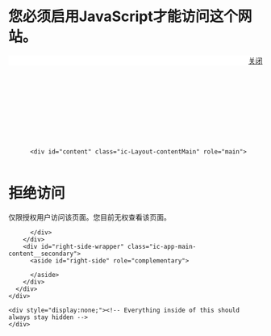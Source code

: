 <!DOCTYPE html>
<html dir="ltr" lang="zh-Hans">
<head>
  <meta charset="utf-8">
  <meta name="viewport" content="width=device-width, initial-scale=1">
  <meta name="theme-color" content="#94070a">
  <meta name="robots" content="noindex,nofollow" />
  <meta name="apple-itunes-app" content="app-id=480883488">
<link rel="manifest" href="/web-app-manifest/manifest.json">
  <meta name="sentry-trace" content="32fcfb580a1d4085bed8fe7c3fc1acbd-6ac59a23e6474b87-0"/>
  <title>  未授权
</title>

  <link rel="preload" href="https://du11hjcvx0uqb.cloudfront.net/dist/fonts/lato/extended/Lato-Regular-bd03a2cc27.woff2" as="font" type="font/woff2" crossorigin="anonymous">
  <link rel="preload" href="https://du11hjcvx0uqb.cloudfront.net/dist/fonts/lato/extended/Lato-Bold-cccb897485.woff2" as="font" type="font/woff2" crossorigin="anonymous">
  <link rel="preload" href="https://du11hjcvx0uqb.cloudfront.net/dist/fonts/lato/extended/Lato-Italic-4eb103b4d1.woff2" as="font" type="font/woff2" crossorigin="anonymous">
  <link rel="stylesheet" href="https://du11hjcvx0uqb.cloudfront.net/dist/brandable_css/no_variables/bundles/fonts-6ee09b0b2f.css" media="screen" />
  <link rel="stylesheet" href="https://du11hjcvx0uqb.cloudfront.net/dist/brandable_css/f3f56e49579f2b78065c71178606a9e3/variables-7dd4b80918af0e0218ec0229e4bd5873.css" media="all" />
  <link rel="stylesheet" href="https://du11hjcvx0uqb.cloudfront.net/dist/brandable_css/new_styles_normal_contrast/bundles/common-0352301951.css" media="all" />
  
  <link rel="apple-touch-icon" href="https://instructure-uploads-apse1.s3.ap-southeast-1.amazonaws.com/account_156100000000000001/attachments/5/1200px-Peking_University_seal.svg.png" />
  <link rel="icon" type="image/x-icon" href="https://instructure-uploads-apse1.s3.ap-southeast-1.amazonaws.com/account_156100000000000001/attachments/4/1200px-Peking_University_seal.svg.png" />

  <link rel="stylesheet" href="https://instructure-uploads-apse1.s3.ap-southeast-1.amazonaws.com/account_156100000000000001/attachments/275/pku.css" media="all" />
  
  <script>if (navigator.userAgent.match(/(MSIE|Trident\/)/)) location.replace('/ie-is-not-supported.html')</script>
  <script>
    INST = {"environment":"production","allowMediaComments":true,"kalturaSettings":{"domain":"apse1.nv.instructuremedia.com","resource_domain":"apse1.nv.instructuremedia.com","rtmp_domain":"sin.rtmp.instructuremedia.com","partner_id":"2","subpartner_id":"0","player_ui_conf":"0","kcw_ui_conf":"0","upload_ui_conf":"0","max_file_size_bytes":534773760,"do_analytics":false,"hide_rte_button":false,"js_uploader":true},"disableGooglePreviews":true,"logPageViews":true,"editorButtons":[{"name":"Canvas Studio","id":156100000000000009,"favorite":true,"url":"https://pku.instructuremedia.com/lti/launch?custom_arc_launch_type=content_select\u0026custom_lti_use_case=editor_button","icon_url":"https://files.instructuremedia.com/logos/studio-logo-squid-tiny-electric.svg","canvas_icon_class":null,"width":860,"height":640,"use_tray":false,"on_by_default":false,"description":"\u003cp\u003eVideo for Education\u003c/p\u003e\n"},{"name":"Microsoft Teams Meetings","id":156100000000000135,"favorite":true,"url":"https://msteams-lti-iad-prod.inscloudgate.net/resource_link_request","icon_url":"https://msteams-lti-iad-prod.inscloudgate.net/images/placement_icon.png","canvas_icon_class":null,"width":575,"height":700,"use_tray":false,"on_by_default":false,"description":"\u003cp\u003eMicrosoft Teams Meetings integration for Canvas LMS\u003c/p\u003e\n"}]};
    ENV = {"ASSET_HOST":"https://du11hjcvx0uqb.cloudfront.net","active_brand_config_json_url":"https://du11hjcvx0uqb.cloudfront.net/dist/brandable_css/f3f56e49579f2b78065c71178606a9e3/variables-7dd4b80918af0e0218ec0229e4bd5873.json","active_brand_config":{"md5":"f3f56e49579f2b78065c71178606a9e3","variables":{"ic-brand-primary":"#9B0001","ic-brand-global-nav-bgd":"#94070a","ic-brand-global-nav-logo-bgd":"#FFFFFF","ic-brand-header-image":"https://instructure-uploads-apse1.s3.ap-southeast-1.amazonaws.com/account_156100000000000001/attachments/505/Screen%20Shot%202019-12-17%20at%208.41.54%20AM.png","ic-brand-mobile-global-nav-logo":"https://instructure-uploads-apse1.s3.ap-southeast-1.amazonaws.com/account_156100000000000001/attachments/502/Screen%20Shot%202019-12-15%20at%202.23.45%20PM.png","ic-brand-watermark":"https://instructure-uploads-apse1.s3.ap-southeast-1.amazonaws.com/account_156100000000000001/attachments/123829/%25E6%25A0%2587%25E5%25BF%2597_%25E7%25BA%25A2%25E8%2589%25B2.png","ic-brand-watermark-opacity":"0.1","ic-brand-favicon":"https://instructure-uploads-apse1.s3.ap-southeast-1.amazonaws.com/account_156100000000000001/attachments/4/1200px-Peking_University_seal.svg.png","ic-brand-apple-touch-icon":"https://instructure-uploads-apse1.s3.ap-southeast-1.amazonaws.com/account_156100000000000001/attachments/5/1200px-Peking_University_seal.svg.png","ic-brand-msapplication-tile-square":"https://instructure-uploads-apse1.s3.ap-southeast-1.amazonaws.com/account_156100000000000001/attachments/6/1200px-Peking_University_seal.svg.png","ic-brand-msapplication-tile-wide":"https://instructure-uploads-apse1.s3.ap-southeast-1.amazonaws.com/account_156100000000000001/attachments/7/peking-e1494607759174.jpg","ic-brand-right-sidebar-logo":"https://instructure-uploads-apse1.s3.ap-southeast-1.amazonaws.com/account_156100000000000001/attachments/8/peking-e1494607759174.jpg","ic-brand-Login-body-bgd-color":"#8c0000","ic-brand-Login-body-bgd-image":"https://instructure-uploads-apse1.s3.ap-southeast-1.amazonaws.com/account_156100000000000001/attachments/459861/0320-20142.jpg","ic-brand-Login-logo":"https://instructure-uploads-apse1.s3.ap-southeast-1.amazonaws.com/account_156100000000000001/attachments/423528/logo%252B%25E8%2581%2594%25E7%25B3%25BB%25E6%2596%25B9%25E5%25BC%258F.png","ic-brand-Login-Content-bgd-color":"#FFFFFF","ic-brand-Login-Content-border-color":"#FFFFFF","ic-brand-Login-Content-inner-bgd":"#ffffff","ic-brand-Login-Content-label-text-color":"#8c0000","ic-brand-Login-Content-password-text-color":"#8c0000"},"share":false,"name":null,"created_at":"2024-04-02T12:55:19+08:00","js_overrides":"","css_overrides":"https://instructure-uploads-apse1.s3.ap-southeast-1.amazonaws.com/account_156100000000000001/attachments/275/pku.css","mobile_js_overrides":"","mobile_css_overrides":"","parent_md5":null},"confetti_branding_enabled":false,"url_to_what_gets_loaded_inside_the_tinymce_editor_css":["https://du11hjcvx0uqb.cloudfront.net/dist/brandable_css/f3f56e49579f2b78065c71178606a9e3/variables-7dd4b80918af0e0218ec0229e4bd5873.css","https://du11hjcvx0uqb.cloudfront.net/dist/brandable_css/new_styles_normal_contrast/bundles/what_gets_loaded_inside_the_tinymce_editor-90e5ad1077.css","https://du11hjcvx0uqb.cloudfront.net/dist/brandable_css/no_variables/bundles/fonts-6ee09b0b2f.css"],"url_for_high_contrast_tinymce_editor_css":["https://du11hjcvx0uqb.cloudfront.net/dist/brandable_css/default/variables-high_contrast-7dd4b80918af0e0218ec0229e4bd5873.css","https://du11hjcvx0uqb.cloudfront.net/dist/brandable_css/new_styles_high_contrast/bundles/what_gets_loaded_inside_the_tinymce_editor-795277483f.css","https://du11hjcvx0uqb.cloudfront.net/dist/brandable_css/no_variables/bundles/fonts-6ee09b0b2f.css"],"current_user_id":null,"current_user_global_id":null,"current_user_heap_id":null,"current_user_roles":null,"current_user_is_student":false,"current_user_types":null,"current_user_disabled_inbox":null,"current_user_visited_tabs":null,"discussions_reporting":true,"files_domain":"cluster42.canvas-user-content.com","group_information":null,"DOMAIN_ROOT_ACCOUNT_ID":"156100000000000001","DOMAIN_ROOT_ACCOUNT_UUID":"CuqO8t1vCGyHfMRIEONs02HkD6bsTEJk2V1F4ewv","k12":false,"help_link_name":"帮助","help_link_icon":"help","use_high_contrast":null,"auto_show_cc":null,"disable_celebrations":null,"disable_keyboard_shortcuts":null,"LTI_LAUNCH_FRAME_ALLOWANCES":["geolocation *","microphone *","camera *","midi *","encrypted-media *","autoplay *","clipboard-write *","display-capture *"],"DEEP_LINKING_POST_MESSAGE_ORIGIN":"https://a15610-476795.cluster42.canvas-user-content.com","comment_library_suggestions_enabled":null,"SETTINGS":{"open_registration":false,"collapse_global_nav":null,"release_notes_badge_disabled":null,"can_add_pronouns":false,"show_sections_in_course_tray":true},"RAILS_ENVIRONMENT":"Production","IN_PACED_COURSE":false,"SENTRY_FRONTEND":{"dsn":"https://355a1d96717e4038ac25aa852fa79a8f@relay-sin.sentry.insops.net/388","org_slug":"instructure","base_url":"https://sentry.insops.net","normalized_route":"/courses/{course_id}/files/{file_id}/{file_path}","errors_sample_rate":"0.005","traces_sample_rate":"0.005","url_deny_pattern":"instructure-uploads.*amazonaws.com","revision":"canvas-lms@20240911.293"},"DATA_COLLECTION_ENDPOINT":"https://canvas-frontend-data-sin-prod.inscloudgate.net/submit","DOMAIN_ROOT_ACCOUNT_SFID":"001A0000017VeXX","DIRECT_SHARE_ENABLED":false,"CAN_VIEW_CONTENT_SHARES":null,"FEATURES":{"featured_help_links":true,"account_level_blackout_dates":false,"render_both_to_do_lists":false,"commons_new_quizzes":false,"course_paces_redesign":true,"course_paces_for_students":true,"explicit_latex_typesetting":false,"media_links_use_attachment_id":true,"permanent_page_links":true,"selective_release_backend":true,"selective_release_ui_api":true,"selective_release_edit_page":true,"enhanced_course_creation_account_fetching":false,"instui_for_import_page":false,"multiselect_gradebook_filters":true,"assignment_edit_placement_not_on_announcements":false,"platform_service_speedgrader":false,"instui_header":false,"rce_find_replace":true,"courses_popout_sisid":true,"dashboard_graphql_integration":false,"discussion_checkpoints":false,"speedgrader_studio_media_capture":true,"disallow_threaded_replies_fix_alert":true,"product_tours":true,"usage_rights_discussion_topics":true,"granular_permissions_manage_users":true,"create_course_subaccount_picker":true,"file_verifiers_for_quiz_links":true,"lti_deep_linking_module_index_menu_modal":true,"lti_dynamic_registration":true,"lti_registrations_next":false,"lti_multiple_assignment_deep_linking":true,"lti_overwrite_user_url_input_select_content_dialog":true,"buttons_and_icons_root_account":true,"extended_submission_state":false,"scheduled_page_publication":true,"send_usage_metrics":false,"rce_transform_loaded_content":false,"mobile_offline_mode":true,"react_discussions_post":true,"instui_nav":false,"enhanced_developer_keys_tables":true,"lti_registrations_discover_page":false,"account_level_mastery_scales":false,"non_scoring_rubrics":true,"top_navigation_placement":false,"rubric_criterion_range":true,"lti_migration_info":true,"rce_lite_enabled_speedgrader_comments":true,"lti_toggle_placements":true,"embedded_release_notes":true,"canvas_k6_theme":false,"new_math_equation_handling":true},"current_user":{},"current_user_is_admin":false,"context_asset_string":"course_156100000000001685","ping_url":"https://a15610-476795.cluster42.canvas-user-content.com/api/v1/courses/15610~1685/ping","TIMEZONE":"Asia/Shanghai","CONTEXT_TIMEZONE":"Asia/Shanghai","LOCALES":["zh-Hans","zh","en"],"BIGEASY_LOCALE":"zh_CN","FULLCALENDAR_LOCALE":"zh-cn","MOMENT_LOCALE":"zh-cn","rce_auto_save_max_age_ms":86400000,"K5_USER":false,"USE_CLASSIC_FONT":false,"K5_HOMEROOM_COURSE":false,"K5_SUBJECT_COURSE":false,"LOCALE_TRANSLATION_FILE":"/dist/javascripts/translations/zh-Hans-3f998ed7fa.json","ACCOUNT_ID":"156100000000000026","notices":[],"active_context_tab":"files"};
    BRANDABLE_CSS_HANDLEBARS_INDEX = [["new_styles_normal_contrast","new_styles_high_contrast","new_styles_normal_contrast_rtl","new_styles_high_contrast_rtl"],{"10":["908ffbc673",0,"d5c9044c6e",2],"15":["c8540c43a4",0,"0a2196be1d",2],"19":["df5777ed9c"],"61":["1fb36890db","b83a603352","4bcf82f85a","0b171e092c"],"67":["700335fb7b",0,"1cc2485e2c",2],"71":["8ac0336ef0","bf3093677a","a8146a011b","449171073f"],"06":["ba28819778",0,"96b99aafe5",2],"f0":["b349f31f5e",0,0,0],"c8":["718c8509f5","33cd4c40e3","03d0fbcbe8","ec23096f0d"],"1e":["6eb4ecac8e","4100cb65ce","0faf4716c8","bed54fd75e"],"b3":["e5da23fb43","0911fc8ed3","05b2bb5a6f","ba2585de5c"],"0c":["4dae5befd2",0,"c18876be89",2],"da":["b5a7f9cd8f","a4e5066985","773390ae11","8e9071910c"],"1d":["2128789890",0,"e568085637",2],"08":["64bff5a97d"],"e2":["11429f119a"],"9f":["d39b291ba6",0,0,0],"2b":["c491abf31e","b11dc54da6","b58622671f","6bb4a7ae9e"],"2c":["8a926fc28b",0,0,0],"c2":["6f2721ae01"],"9c":["c31821c764",0,"1693aba1da",2],"c5":["44c6024769","31150a4a27","53dd277fa9","5fe61c91c2"],"f2":["51574f9b13"]}]
    REMOTES = {};
  </script>
  <script src="https://du11hjcvx0uqb.cloudfront.net/dist/brandable_css/f3f56e49579f2b78065c71178606a9e3/variables-7dd4b80918af0e0218ec0229e4bd5873.js" defer="defer"></script>
  <script src="https://du11hjcvx0uqb.cloudfront.net/dist/timezone/Asia/Shanghai-259c3673ae.js" defer="defer"></script>
  <script src="https://du11hjcvx0uqb.cloudfront.net/dist/timezone/Asia/Shanghai-259c3673ae.js" defer="defer"></script>
  <script src="https://du11hjcvx0uqb.cloudfront.net/dist/timezone/zh_CN-a04f4e8062.js" defer="defer"></script>
  <script src="https://du11hjcvx0uqb.cloudfront.net/dist/webpack-production/moment/locale/zh-cn-chunk-aab74eb7248a4ca7.js" defer="defer"></script>
  <script src="https://du11hjcvx0uqb.cloudfront.net/dist/webpack-production/react-entry-d6972cd7700667c0.js" crossorigin="anonymous" defer="defer"></script>
  <script src="https://du11hjcvx0uqb.cloudfront.net/dist/webpack-production/main-entry-3d4c32471ce9d518.js" crossorigin="anonymous" defer="defer"></script>

  
  
</head>

<body class="full-width no-headers files primary-nav-expanded context-course_156100000000001685 responsive_student_grades_page">

<noscript>
  <div role="alert" class="ic-flash-static ic-flash-error">
    <div class="ic-flash__icon" aria-hidden="true">
      <i class="icon-warning"></i>
    </div>
    <h1>您必须启用JavaScript才能访问这个网站。</h1>
  </div>
</noscript>




<div id="flash_message_holder"></div>
<div id="flash_screenreader_holder"></div>

<div id="application" class="ic-app">
  

  <div id="instructure_ajax_error_box">
    <div style="text-align: right; background-color: #fff;"><a href="#" class="close_instructure_ajax_error_box_link">关闭</a></div>
    <iframe id="instructure_ajax_error_result" src="about:blank" style="border: 0;" title="错误"></iframe>
  </div>

  <div id="wrapper" class="ic-Layout-wrapper">
    <div id="main" class="ic-Layout-columns">
      <div id="not_right_side" class="ic-app-main-content">
        <div id="content-wrapper" class="ic-Layout-contentWrapper">
          
          <div id="content" class="ic-Layout-contentMain" role="main">
            
<div id="unauthorized_message" class="ic-Error-page">
      <img class="ic-Error-img" role="presentation" alt="" aria-hidden="true" src="/images/401_permissions.svg">
        <h1>拒绝访问</h1>
      <p>仅限授权用户访问该页面。您目前无权查看该页面。</p>
</div>

          </div>
        </div>
        <div id="right-side-wrapper" class="ic-app-main-content__secondary">
          <aside id="right-side" role="complementary">
            
          </aside>
        </div>
      </div>
    </div>
  </div>



    <div style="display:none;"><!-- Everything inside of this should always stay hidden -->
    </div>
  <div id='aria_alerts' class='hide-text affix' role="alert" aria-live="assertive"></div>
  <div id='StudentTray__Container'></div>
  <div id="react-router-portals"></div>
  

  <iframe src="https://sso.canvaslms.com/post_message_forwarding?rev=59677caad5-de8233d392aa15f4&amp;token=eyJ0eXAiOiJKV1QiLCJhbGciOiJIUzUxMiJ9.eyJwYXJlbnRfZG9tYWluIjoiYTE1NjEwLTQ3Njc5NS5jbHVzdGVyNDIuY2FudmFzLXVzZXItY29udGVudC5jb20ifQ.E70AS_STdXF-Mv0L8N86kRTSaHMRK_-fG_gMIoxg4x_yytL9A7FssNwVepFJFHQJlB4-wV7fmZEDqRuKjspeEw" name="post_message_forwarding" title="post_message_forwarding" id="post_message_forwarding" sandbox="allow-scripts allow-same-origin" style="display:none;"></iframe>



<script>
//<![CDATA[
(window.bundles || (window.bundles = [])).push('inst_fs_service_worker');
//]]>
</script>
  

</div> <!-- #application -->
</body>
</html>
